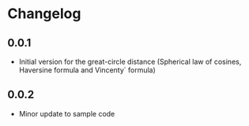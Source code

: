 # Changelog

## 0.0.1

- Initial version for the great-circle distance (Spherical law of cosines, Haversine formula and Vincenty` formula)

## 0.0.2

- Minor update to sample code